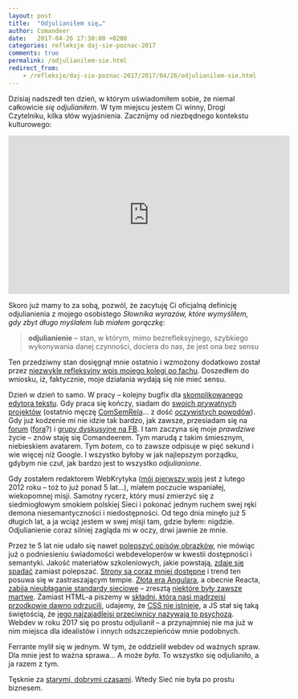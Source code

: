 ```yaml
---
layout: post
title:  "Odjulianiłem się…"
author: Comandeer
date:   2017-04-26 17:30:00 +0200
categories: refleksje daj-sie-poznac-2017
comments: true
permalink: /odjulianilem-sie.html
redirect_from:
    - /refleksje/daj-sie-poznac-2017/2017/04/26/odjulianilem-sie.html
---
```


Dzisiaj nadszedł ten dzień, w którym uświadomiłem sobie, że niemal całkowicie _się odjulianiłem_. W tym miejscu jestem Ci winny, Drogi Czytelniku, kilka słów wyjaśnienia. Zacznijmy od niezbędnego kontekstu kulturowego:

<iframe width="560" height="315" src="https://www.youtube-nocookie.com/embed/-nOkR7HjyO4?rel=0" frameborder="0" allowfullscreen></iframe>

Skoro już mamy to za sobą, pozwól, że zacytuję Ci oficjalną definicję odjulianienia z mojego osobistego <i>Słownika wyrazów, które wymyśliłem, gdy zbyt długo myślałem lub miałem gorączkę</i>:

>   <b>odjulianienie</b> – stan, w którym, mimo bezrefleksyjnego, szybkiego wykonywania danej czynności, dociera do nas, że jest ona bez sensu

Ten przedziwny stan dosięgnął mnie ostatnio i wzmożony dodatkowo został przez [niezwykle refleksyjny wpis mojego kolegi po fachu](http://ferrante.pl/life/publicystyka/to-co-wazne/). Doszedłem do wniosku, iż, faktycznie, moje działania wydają się nie mieć sensu.

Dzień w dzień to samo. W pracy – kolejny bugfix dla [skomplikowanego edytora tekstu](https://github.com/ckeditor/ckeditor-dev). Gdy praca się kończy, siadam do [swoich prywatnych projektów](https://github.com/Comandeer?tab=repositories) (ostatnio męczę [ComSemRela](https://github.com/ComSemRel)… z dość [oczywistych powodów](https://blog.comandeer.pl/daj-sie-poznac-2017/2017/03/01/no-to-zaczynamy.html)). Gdy już kodzenie mi nie idzie tak bardzo, jak zawsze, przesiadam się na [forum](http://www.forumweb.pl/) ([fora](https://forum.pasja-informatyki.pl/)?) i [grupy dyskusyjne na FB](https://www.facebook.com/groups/742940452405327/). I tam zaczyna się moje _prawdziwe_ życie – znów staję się Comandeerem. Tym marudą z takim śmiesznym, niebieskiem avatarem. Tym _botem_, co to zawsze odpisuje w pięć sekund i wie więcej niż Google. I wszystko byłoby w jak najlepszym porządku, gdybym nie czuł, jak bardzo jest to wszystko _odjulianione_.

Gdy zostałem redaktorem WebKrytyka ([mój pierwszy wpis](http://www.webkrytyk.pl/2012/02/12/psz-praca-gov-pl/) jest z lutego 2012 roku – toż to już ponad 5 lat…), miałem poczucie wspaniałej, wiekopomnej misji. Samotny rycerz, który musi zmierzyć się z siedmiogłowym smokiem polskiej Sieci i pokonać jednym ruchem swej ręki demona niesemantyczności i niedostępności. Od tego dnia minęło już 5 długich lat, a ja wciąż jestem w swej misji tam, gdzie byłem: nigdzie. Odjulianienie coraz silniej zagląda mi w oczy, drwi jawnie ze mnie.

Przez te 5 lat nie udało się nawet [polepszyć opisów obrazków](https://www.w3.org/TR/html5/embedded-content-0.html#alt), nie mówiąc już o podniesieniu świadomości webdeveloperów w kwestii dostępności i semantyki. Jakość materiałów szkoleniowych, jakie powstają, [zdaje się spadać](https://blog.comandeer.pl/refleksje/daj-sie-poznac-2017/2017/04/14/mam-nierowno-pod-sufitem.html) zamiast polepszać. [Strony są coraz mniej dostępne](http://informaton.pl/artykuly/dostepnosc-teraz-i-6-lat-temu/) i trend ten posuwa się w zastraszającym tempie. [Złota era Angulara](http://www.webkrytyk.pl/2014/12/12/moja-prawda-o-angular-js/), a obecnie Reacta, [zabija nieubłaganie standardy sieciowe](https://blog.comandeer.pl/html-css/javascript/daj-sie-poznac-2017/2017/04/02/web-components-koszmar-minionego-lata.html) – zresztą [niektóre były zawsze martwe](http://webroad.pl/inne/3035-web-of-intents-czego-brakuje-dzisiejszej-sieci). Zamiast HTML-a piszemy w [składni, którą nasi mądrzejsi przodkowie dawno odrzucili](https://developer.mozilla.org/en-US/docs/Archive/Web/E4X), udajemy, że [CSS nie istnieje](https://speakerdeck.com/vjeux/react-css-in-js), a JS stał się taką świętością, że [jego najzajadlejsi przeciwnicy nazywają to psychozą](https://hackernoon.com/the-javascript-phenomenon-is-a-mass-psychosis-57adebb09359). Webdev w roku 2017 się po prostu odjulianił – a przynajmniej nie ma już w nim miejsca dla idealistów i innych odszczepieńców mnie podobnych.

Ferrante mylił się w jednym. W tym, że oddzielił webdev od ważnych spraw. Dla mnie jest to ważna sprawa… A może _była_. To wszystko się odjulianiło, a ja razem z tym.

Tęsknie za [starymi, dobrymi czasami](http://www.forumweb.pl/tematy-ogolne/polski-swiat-webdevelopingu,86246). Wtedy Sieć nie była po prostu biznesem.
